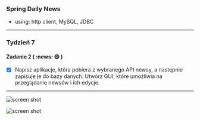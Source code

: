 ### Spring Daily News
- using: http client, MySQL, JDBC

***
### Tydzień 7
#### Zadanie 2 ( :news: :smile: )
- [X] Napisz aplikacje, która pobiera z wybranego API newsy, a następnie zapisuje je do bazy danych. Utwórz GUI, które umożliwia na przeglądanie newsów i ich edycje.
***

![screen shot](https://github.com/Rafal-Stefanski/Spring-DailyNews/blob/master/src/main/resources/static/screen_shot_01.png)

![screen shot](https://github.com/Rafal-Stefanski/Spring-DailyNews/blob/master/src/main/resources/static/screen_shot_02.png)

